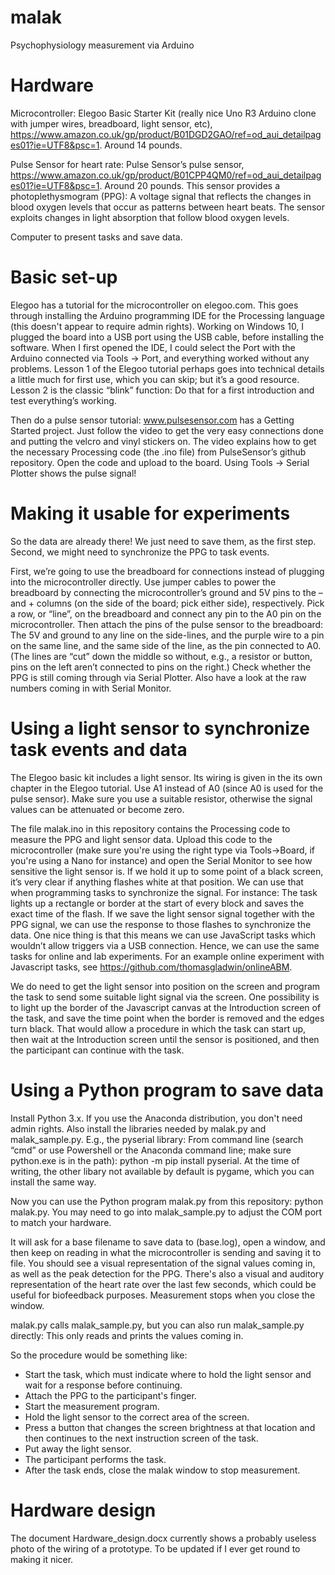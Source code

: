 # malak
Psychophysiology measurement via Arduino

# Hardware
Microcontroller: Elegoo Basic Starter Kit (really nice Uno R3 Arduino clone with jumper wires, breadboard, light
sensor, etc),
https://www.amazon.co.uk/gp/product/B01DGD2GAO/ref=od_aui_detailpages01?ie=UTF8&psc=1. Around 14
pounds.

Pulse Sensor for heart rate: Pulse Sensor’s pulse sensor,
https://www.amazon.co.uk/gp/product/B01CPP4QM0/ref=od_aui_detailpages01?ie=UTF8&psc=1. Around 20
pounds. This sensor provides a photoplethysmogram (PPG): A voltage signal that reflects the changes in
blood oxygen levels that occur as patterns between heart beats. The sensor exploits changes in light absorption that follow blood oxygen levels.

Computer to present tasks and save data.

# Basic set-up
Elegoo has a tutorial for the microcontroller on elegoo.com. This goes through installing the Arduino
programming IDE for the Processing language (this doesn't appear to require admin rights). Working on Windows 10, I plugged the board into a USB port using the USB cable, before installing the software. When I first opened the IDE, I could select the
Port with the Arduino connected via Tools -> Port, and everything worked without any problems.
Lesson 1 of the Elegoo tutorial perhaps goes into technical details a little much for first use, which you
can skip; but it’s a good resource. Lesson 2 is the classic “blink” function: Do that for a first introduction
and test everything’s working.

Then do a pulse sensor tutorial: www.pulsesensor.com has a Getting Started project. Just follow the
video to get the very easy connections done and putting the velcro and vinyl stickers on. The video
explains how to get the necessary Processing code (the .ino file) from PulseSensor’s github repository.
Open the code and upload to the board. Using Tools -> Serial Plotter shows the pulse signal!

# Making it usable for experiments

So the data are already there! We just need to save them, as the first step. Second, we might need to
synchronize the PPG to task events.

First, we’re going to use the breadboard for connections instead of plugging into the microcontroller
directly. Use jumper cables to power the breadboard by connecting the microcontroller’s ground and 5V
pins to the – and + columns (on the side of the board; pick either side), respectively. Pick a row, or 
“line”, on the breadboard and connect any pin to the A0 pin on the microcontroller. Then attach the pins
of the pulse sensor to the breadboard: The 5V and ground to any line on the side-lines, and the purple
wire to a pin on the same line, and the same side of the line, as the pin connected to A0. (The lines are
“cut” down the middle so without, e.g., a resistor or button, pins on the left aren’t connected to pins on
the right.) Check whether the PPG is still coming through via Serial Plotter. Also have a look at the raw
numbers coming in with Serial Monitor.

# Using a light sensor to synchronize task events and data

The Elegoo basic kit includes a light sensor. Its wiring is given in the its own chapter in the Elegoo tutorial. Use A1 instead of A0 (since A0 is used for the pulse sensor). Make sure you use a suitable resistor, otherwise the signal values can be attenuated or become zero.

The file malak.ino in this repository contains the Processing code to measure the PPG and light sensor data. Upload this code to the microcontroller (make sure you're using the right type via Tools->Board, if you're using a Nano for instance) and open the Serial Monitor to see how sensitive the light sensor is. If we hold it up to some point of a black screen, it’s very clear if anything flashes white at that position. We can use that when programming tasks to synchronize the signal. For instance: The task lights up a rectangle or border at the start of every block and saves the exact time of the flash. If we save the light sensor signal together with the PPG signal, we can use the response to those flashes to synchronize the data. One nice thing is that this means we can use JavaScript tasks which wouldn’t allow triggers via a USB connection. Hence, we can use the same tasks for online and lab experiments. For an example online experiment with Javascript tasks, see https://github.com/thomasgladwin/onlineABM.

We do need to get the light sensor into position on the screen and program the task to send some suitable
light signal via the screen. One possibility is to light up the border of the Javascript canvas at the
Introduction screen of the task, and save the time point when the border is removed and the edges turn
black. That would allow a procedure in which the task can start up, then wait at the Introduction screen
until the sensor is positioned, and then the participant can continue with the task.

# Using a Python program to save data

Install Python 3.x. If you use the Anaconda distribution, you don't need admin rights. Also install the libraries needed by malak.py and malak_sample.py. E.g., the pyserial library: From command line (search “cmd” or use Powershell or the Anaconda command line; make sure python.exe is in the path): python -m pip install pyserial. At the time of writing, the other libary not available by default is pygame, which you can install the same way.

Now you can use the Python program malak.py from this repository: python malak.py. You may need to go into malak_sample.py to adjust the COM port to match your hardware.

It will ask for a base filename to save data to (base.log), open a window, and then keep on reading in what the microcontroller is sending and saving it to file. You should see a visual representation of the signal values coming in, as well as the peak detection for the PPG. There's also a visual and auditory representation of the heart rate over the last few seconds, which could be useful for biofeedback purposes. Measurement stops when you close the window.

malak.py calls malak_sample.py, but you can also run malak_sample.py directly: This only reads and prints the values coming in.

So the procedure would be something like:

- Start the task, which must indicate where to hold the light sensor and wait for a response before continuing.
- Attach the PPG to the participant's finger.
- Start the measurement program.
- Hold the light sensor to the correct area of the screen.
- Press a button that changes the screen brightness at that location and then continues to the next instruction screen of the task.
- Put away the light sensor.
- The participant performs the task.
- After the task ends, close the malak window to stop measurement.

# Hardware design

The document Hardware_design.docx currently shows a probably useless photo of the wiring of a prototype. To be updated if I ever get round to making it nicer.
